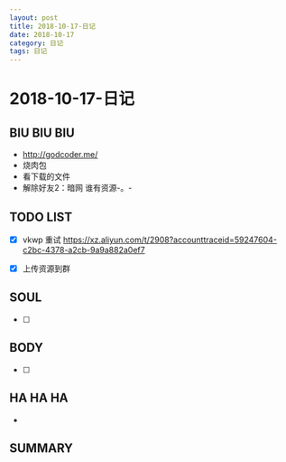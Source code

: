 ```yaml
---
layout: post
title: 2018-10-17-日记
date: 2018-10-17
category: 日记
tags: 日记
---
```

# 2018-10-17-日记
## BIU BIU BIU
- http://godcoder.me/
- 烧肉包
- 看下载的文件
- 解除好友2：暗网 谁有资源-。-
 
## TODO LIST

- [x] vkwp 重试 https://xz.aliyun.com/t/2908?accounttraceid=59247604-c2bc-4378-a2cb-9a9a882a0ef7 
- [x] 上传资源到群

 
 
## SOUL
- [ ] 
 
## BODY
- [ ] 
 
## HA HA HA
- 
 
## SUMMARY
 
 
